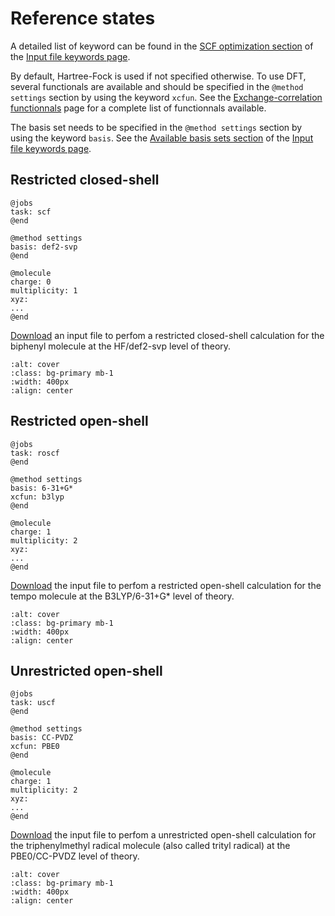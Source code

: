 # Reference states

A detailed list of keyword can be found in the [SCF optimization section](./keywords.ipynb#scf-optimization) of the [Input file keywords page](./keywords.ipynb).

By default, Hartree-Fock is used if not specified otherwise. To use DFT, several functionals are available and should be specified in the ```@method settings``` section by using the keyword ```xcfun```. See the [Exchange-correlation functionnals](./functionals.ipynb) page for a complete list of functionnals available.

The basis set needs to be specified in the ```@method settings``` section by using the keyword ```basis```. See the [Available basis sets section](./basis_sets.ipynb#available-basis-sets) of the [Input file keywords page](./basis_sets.ipynb).

## Restricted closed-shell

```
@jobs
task: scf
@end

@method settings
basis: def2-svp
@end

@molecule
charge: 0
multiplicity: 1
xyz:
...
@end
```
[Download](../input_files/biphenyl-scf.inp) an input file to perfom a restricted closed-shell calculation for the biphenyl molecule at the HF/def2-svp level of theory.

```{image} ../images/biphenyl.png
:alt: cover
:class: bg-primary mb-1
:width: 400px
:align: center
```

## Restricted open-shell

```
@jobs
task: roscf
@end

@method settings
basis: 6-31+G*
xcfun: b3lyp
@end

@molecule
charge: 1
multiplicity: 2
xyz:
...
@end
```
[Download](../input_files/tempo-roscf.inp) the input file to perfom a restricted open-shell calculation for the tempo molecule at the B3LYP/6-31+G* level of theory.

```{image} ../images/tempo.png
:alt: cover
:class: bg-primary mb-1
:width: 400px
:align: center
```

## Unrestricted open-shell

```
@jobs
task: uscf
@end

@method settings
basis: CC-PVDZ
xcfun: PBE0
@end

@molecule
charge: 1
multiplicity: 2
xyz:
...
@end
```
[Download](../input_files/tritylradical-uscf.inp) the input file to perfom a unrestricted open-shell calculation for the triphenylmethyl radical molecule (also called trityl radical) at the PBE0/CC-PVDZ level of theory.

```{image} ../images/trityl.png
:alt: cover
:class: bg-primary mb-1
:width: 400px
:align: center
```